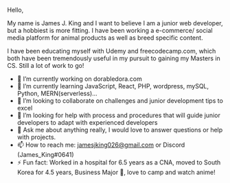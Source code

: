 Hello, 

My name is James J. King and I want to believe I am a junior web developer, but a hobbiest is more fitting. I have been working a e-commerce/ social media platform for animal products as well as breed specific content. 

I have been educating myself with Udemy and freecodecamp.com, which both have been tremendously useful in my pursuit to gaining my Masters in CS. Still a lot of work to go! 


- 🔭 I’m currently working on dorabledora.com
- 🌱 I’m currently learning JavaScript, React, PHP, wordpress, mySQL, Python, MERN(serverless)...
- 👯 I’m looking to collaborate on challenges and junior development tips to excel 
- 🤔 I’m looking for help with process and procedures that will guide junior developers to adapt with experienced developers
- 💬 Ask me about anything really, I would love to answer questions or help with projects.
- 📫 How to reach me: jamesjking026@gmail.com or Discord (James_King#0641)
- ⚡ Fun fact: Worked in a hospital for 6.5 years as a CNA, moved to South Korea for 4.5 years, Business Major 🤣, love to camp and watch anime!

